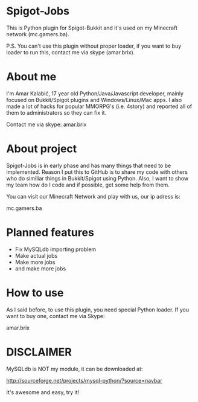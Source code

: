 Spigot-Jobs
===============

This is Python plugin for Spigot-Bukkit and it's used on my Minecraft network (mc.gamers.ba).

P.S. You can't use this plugin without proper loader, if you want to buy loader to run this, contact me via skype (amar.brix).

About me
===============

I'm Amar Kalabić, 17 year old Python/Java/Javascript developer, mainly focused on Bukkit/Spigot plugins and Windows/Linux/Mac apps. I also made a lot of hacks for popular MMORPG's (i.e. 4story) and reported all of them to administrators so they can fix it.

Contact me via skype: amar.brix

About project
===============

Spigot-Jobs is in early phase and has many things that need to be implemented. Reason I put this to GitHub is to share my code with others who do similiar things in Bukkit/Spigot using Python. Also, I want to show my team how do I code and if possible, get some help from them.

You can visit our Minecraft Network and play with us, our ip adress is:

mc.gamers.ba

Planned features
===============

* Fix MySQLdb importing problem
* Make actual jobs
* Make more jobs
* and make more jobs

How to use
===============

As I said before, to use this plugin, you need special Python loader. If you want to buy one, contact me via Skype:

amar.brix

DISCLAIMER
===============

MySQLdb is NOT my module, it can be downloaded at:

http://sourceforge.net/projects/mysql-python/?source=navbar

It's awesome and easy, try it!